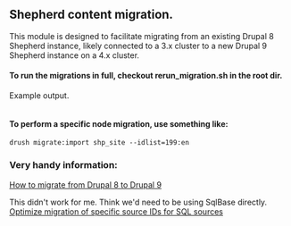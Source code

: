 
## Shepherd content migration.

This module is designed to facilitate migrating from an existing Drupal 8 Shepherd instance,
likely connected to a 3.x cluster to a new Drupal 9 Shepherd instance on a 4.x cluster.

#### To run the migrations in full, checkout rerun_migration.sh in the root dir.

Example output.
```

```

#### To perform a specific node migration, use something like:
```
drush migrate:import shp_site --idlist=199:en
```

### Very handy information:

[How to migrate from Drupal 8 to Drupal 9](http://antrecu.com/blog/how-migrate-drupal-8-drupal-9)

This didn't work for me. Think we'd need to be using SqlBase directly.
[Optimize migration of specific source IDs for SQL sources](https://www.drupal.org/node/2780839)
